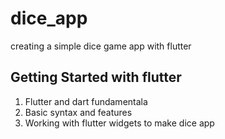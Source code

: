 # dice_app

creating a simple dice game app with flutter

## Getting Started with flutter

1) Flutter and dart fundamentala
2) Basic syntax and features
3) Working with flutter widgets to make dice app
